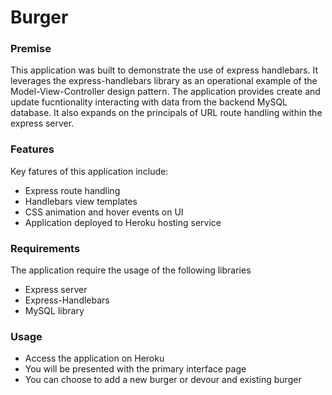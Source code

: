 # Burger

### Premise
This application was built to demonstrate the use of express handlebars.  It leverages the express-handlebars library as an operational example of the Model-View-Controller design pattern.  The application provides create and update fucntionality interacting with data from the backend MySQL database.  It also expands on the principals of URL route handling within the express server. 

### Features
Key fatures of this application include:

* Express route handling
* Handlebars view templates
* CSS animation and hover events on UI
* Application deployed to Heroku hosting service

### Requirements
The application require the usage of the following libraries
* Express server 
* Express-Handlebars
* MySQL library

### Usage
* Access the application on Heroku
* You will be presented with the primary interface page
* You can choose to add a new burger or devour and existing burger
